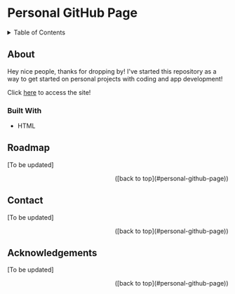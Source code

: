 # Personal GitHub Page
<a name="anchor"></a>

<details>

<summary>Table of Contents</summary>

1. [About](#about)
    - [Built With](#built-with)
2. [Roadmap](#roadmap)
3. [Contact](#contact)
4. [Acknowledgements](#acknowledgements)

</details>

## About
Hey nice people, thanks for dropping by! I've started this repository as a way to get started on personal projects with coding and app development! 

Click [here](https://skinnyfrit.github.io) to access the site!

<style>([back to top](#personal-github-page)) {text-align: right}</style>

### Built With

- HTML

## Roadmap
<!-- - [] Add roadmap -->
[To be updated]

<div align="right">([back to top](#personal-github-page))</div>

## Contact
[To be updated]

<div align="right">([back to top](#personal-github-page))</div>

## Acknowledgements
[To be updated]

<div align="right">([back to top](#personal-github-page))</div>